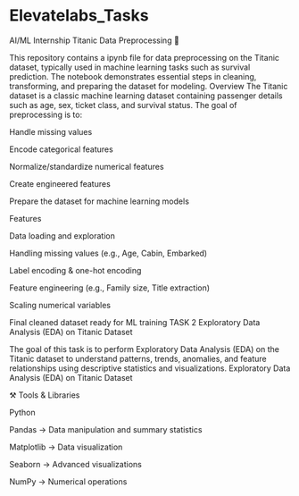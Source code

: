 # Elevatelabs_Tasks
AI/ML Internship
Titanic Data Preprocessing 🚢

This repository contains a ipynb file for data preprocessing on the Titanic dataset, typically used in machine learning tasks such as survival prediction. The notebook demonstrates essential steps in cleaning, transforming, and preparing the dataset for modeling.
Overview
The Titanic dataset is a classic machine learning dataset containing passenger details such as age, sex, ticket class, and survival status. The goal of preprocessing is to:

Handle missing values

Encode categorical features

Normalize/standardize numerical features

Create engineered features

Prepare the dataset for machine learning models

Features

Data loading and exploration

Handling missing values (e.g., Age, Cabin, Embarked)

Label encoding & one-hot encoding

Feature engineering (e.g., Family size, Title extraction)

Scaling numerical variables

Final cleaned dataset ready for ML training
TASK 2
Exploratory Data Analysis (EDA) on Titanic Dataset

The goal of this task is to perform Exploratory Data Analysis (EDA) on the Titanic dataset to understand patterns, trends, anomalies, and feature relationships using descriptive statistics and visualizations.
Exploratory Data Analysis (EDA) on Titanic Dataset

⚒️ Tools & Libraries

Python

Pandas → Data manipulation and summary statistics

Matplotlib → Data visualization

Seaborn → Advanced visualizations

NumPy → Numerical operations


